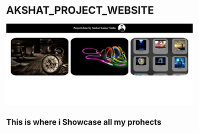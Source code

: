 # AKSHAT_PROJECT_WEBSITE

![1717566692184](images/README/1717566692184.png)


## This is where i Showcase all my prohects
